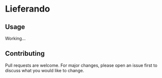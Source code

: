 # Lieferando

## Usage
Working...

## Contributing
Pull requests are welcome. For major changes, please open an issue first to discuss what you would like to change.
